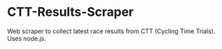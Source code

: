 CTT-Results-Scraper
===================

Web scraper to collect latest race results from CTT (Cycling Time Trials). Uses node.js.
